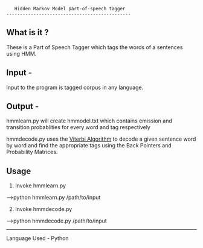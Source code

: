        Hidden Markov Model part-of-speech tagger
	----------------------------------------------

What is it ?
------------

These is a Part of Speech Tagger which tags the words of a sentences using HMM.

Input -
-------

Input to the program is tagged corpus in any language.


Output - 
---------

hmmlearn.py will create hmmodel.txt which contains emission and transition probablities for every word and tag respectively

hmmdecode.py uses the [Viterbi Algorithm](https://en.wikipedia.org/wiki/Viterbi_algorithm) to decode a given sentence word by word and find the appropriate tags using the Back Pointers and Probability Matrices.


Usage
----------------

1) Invoke hmmlearn.py

-->python hmmlearn.py /path/to/input

2) Invoke hmmdecode.py

-->python hmmdecode.py /path/to/input

----------------

Language Used - Python

	